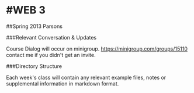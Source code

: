 #WEB 3
========
##Spring 2013 Parsons




###Relevant Conversation & Updates

Course Dialog will occur on minigroup.
https://minigroup.com/groups/15110 contact me if you didn't get an invite.


###Directory Structure

Each week's class will contain any relevant example files, notes or supplemental information in markdown format. 


